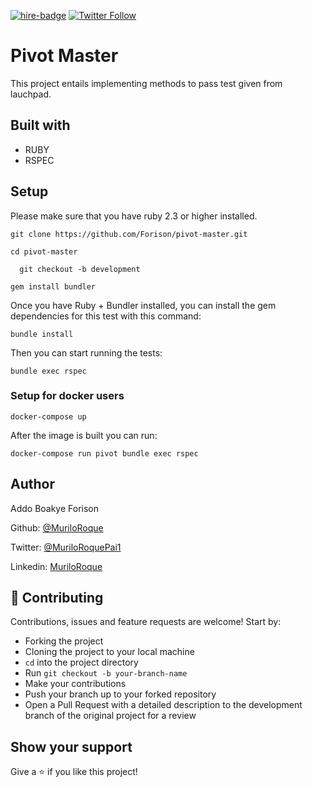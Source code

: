 [![hire-badge](https://img.shields.io/badge/Consult%20/%20Hire%20Addo-Click%20to%20Contact-brightgreen)](mailto:addoboakyeforison@gmail.com) [![Twitter Follow](https://img.shields.io/twitter/follow/ADDOBOAKYE?label=Follow%20ADDO%20on%20Twitter&style=social)](https://twitter.com/addo_forison)

# Pivot Master

This project entails implementing methods to pass test given from lauchpad.

## Built with

- RUBY
- RSPEC

## Setup
Please make sure that you have ruby 2.3 or higher installed.

```
git clone https://github.com/Forison/pivot-master.git
```

```
cd pivot-master
```
```
  git checkout -b development
```
```
gem install bundler
```

Once you have Ruby + Bundler installed, you can install the gem dependencies for this test with this command:

```
bundle install
```

Then you can start running the tests:

```
bundle exec rspec
```

### Setup for docker users
```
docker-compose up
```

After the image is built you can run:

```
docker-compose run pivot bundle exec rspec
```

## Author

Addo Boakye Forison

Github: [@MuriloRoque](https://github.com/forison)

Twitter: [@MuriloRoquePai1](https://twitter.com/addo_forison)

Linkedin: [MuriloRoque](https://www.linkedin.com/in/forison/)

## 🤝 Contributing

Contributions, issues and feature requests are welcome! Start by:

- Forking the project
- Cloning the project to your local machine
- `cd` into the project directory
- Run `git checkout -b your-branch-name`
- Make your contributions
- Push your branch up to your forked repository
- Open a Pull Request with a detailed description to the development branch of the original project for a review

## Show your support

Give a ⭐️ if you like this project!